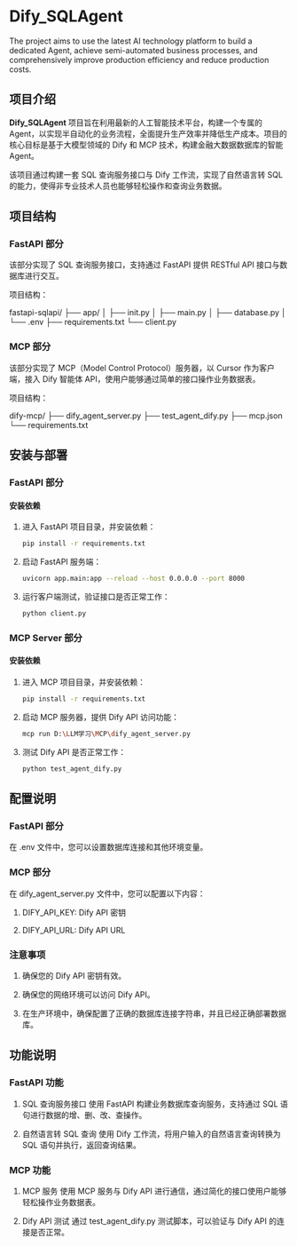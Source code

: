 # Dify_SQLAgent
The project aims to use the latest AI technology platform to build a dedicated Agent, achieve semi-automated business processes, and comprehensively improve production efficiency and reduce production costs.

## 项目介绍

**Dify_SQLAgent** 项目旨在利用最新的人工智能技术平台，构建一个专属的 Agent，以实现半自动化的业务流程，全面提升生产效率并降低生产成本。项目的核心目标是基于大模型领域的 Dify 和 MCP 技术，构建金融大数据数据库的智能 Agent。

该项目通过构建一套 SQL 查询服务接口与 Dify 工作流，实现了自然语言转 SQL 的能力，使得非专业技术人员也能够轻松操作和查询业务数据。

## 项目结构

### FastAPI 部分

该部分实现了 SQL 查询服务接口，支持通过 FastAPI 提供 RESTful API 接口与数据库进行交互。

项目结构：

fastapi-sqlapi/ ├── app/ │ ├── init.py │ ├── main.py │ ├── database.py │ └── .env ├── requirements.txt └── client.py

### MCP 部分

该部分实现了 MCP（Model Control Protocol）服务器，以 Cursor 作为客户端，接入 Dify 智能体 API，使用户能够通过简单的接口操作业务数据表。

项目结构：

dify-mcp/ ├── dify_agent_server.py ├── test_agent_dify.py ├── mcp.json └── requirements.txt

## 安装与部署

### FastAPI 部分

#### 安装依赖

1. 进入 FastAPI 项目目录，并安装依赖：

   ```bash
   pip install -r requirements.txt

2. 启动 FastAPI 服务端：

   ```bash
   uvicorn app.main:app --reload --host 0.0.0.0 --port 8000
   
3. 运行客户端测试，验证接口是否正常工作：

   ```bash
   python client.py

### MCP Server 部分

#### 安装依赖

1. 进入 MCP 项目目录，并安装依赖：

   ```bash
   pip install -r requirements.txt

2. 启动 MCP 服务器，提供 Dify API 访问功能：

   ```bash
   mcp run D:\LLM学习\MCP\dify_agent_server.py
   
3. 测试 Dify API 是否正常工作：

   ```bash
   python test_agent_dify.py

## 配置说明
### FastAPI 部分
在 .env 文件中，您可以设置数据库连接和其他环境变量。

### MCP 部分
在 dify_agent_server.py 文件中，您可以配置以下内容：

1. DIFY_API_KEY: Dify API 密钥

2. DIFY_API_URL: Dify API URL

### 注意事项
1. 确保您的 Dify API 密钥有效。

2. 确保您的网络环境可以访问 Dify API。

3. 在生产环境中，确保配置了正确的数据库连接字符串，并且已经正确部署数据库。

## 功能说明
### FastAPI 功能
1. SQL 查询服务接口
使用 FastAPI 构建业务数据库查询服务，支持通过 SQL 语句进行数据的增、删、改、查操作。

2. 自然语言转 SQL 查询
使用 Dify 工作流，将用户输入的自然语言查询转换为 SQL 语句并执行，返回查询结果。

### MCP 功能
1. MCP 服务
使用 MCP 服务与 Dify API 进行通信，通过简化的接口使用户能够轻松操作业务数据表。

2. Dify API 测试
通过 test_agent_dify.py 测试脚本，可以验证与 Dify API 的连接是否正常。
